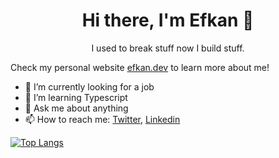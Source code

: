 <h1 align="center"> Hi there, I'm Efkan 👋 </h1>

<p align="center"> I used to break stuff now I build stuff. </h3>

Check my personal website [efkan.dev](https://efkan.dev) to learn more about me!

- 🔭 I’m currently looking for a job
- 🌱 I’m learning Typescript
- 💬 Ask me about anything
- 📫 How to reach me: [Twitter](https://twitter.com/mefkansec), [Linkedin](https://linkedin.com/in/efkangokbas)



[![Top Langs](https://github-readme-stats.vercel.app/api/top-langs/?username=efkann)](https://github.com/anuraghazra/github-readme-stats)

<!--
**efkann/efkann** is a ✨ _special_ ✨ repository because its `README.md` (this file) appears on your GitHub profile.

Here are some ideas to get you started:

- 🔭 I’m currently working on ...
- 🌱 I’m currently learning ...
- 👯 I’m looking to collaborate on ...
- 🤔 I’m looking for help with ...
- 💬 Ask me about ...
- 📫 How to reach me: ...
- 😄 Pronouns: ...
- ⚡ Fun fact: ...
-->
